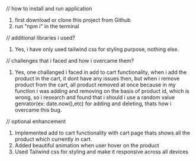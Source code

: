 // how to install and run application

1. first download or clone this project from Github
2. run "npm i" in the terminal

// additional libraries i used?

1) Yes, i have only used tailwind css for styling purpose, nothing else.

// challenges that i faced and how i overcame them?

1) Yes, one challanged i faced in add to cart functionality, when i add the product in the cart, it dont have any issues then, but when i
remove product from the cart, all product removed at once because in my function i was adding and removing on the basis of product id, which is
wrong, so i research and found that i should i use a random value genrator(ex: date.now(),etc) for adding and deleting, thats how i overcame this
bug.

// optional enhancement

1. Implemented add to cart functionality with cart page thats shows all the product which currently in cart.
2. Added beautiful animation when user hover on the product
3. Used Tailwind css for styling and make it responsive across all devices

